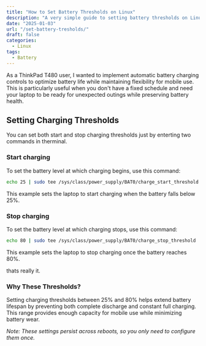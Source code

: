 ```yaml
---
title: "How to Set Battery Thresholds on Linux"
description: "A very simple guide to setting battery thresholds on Linux for your laptops."
date: "2025-01-03"
url: "/set-battery-tresholds/"
draft: false
categories: 
  - Linux 
tags:
  - Battery
---
```


As a ThinkPad T480 user, I wanted to implement automatic battery charging controls to optimize battery life while maintaining flexibility for mobile use. This is particularly useful when you don't have a fixed schedule and need your laptop to be ready for unexpected outings while preserving battery health.

## Setting Charging Thresholds 

You can set both start and stop charging thresholds just by enterting two commands in therminal. 

### Start charging

To set the battery level at which charging begins, use this command:

```bash
echo 25 | sudo tee /sys/class/power_supply/BAT0/charge_start_threshold
```
This example sets the laptop to start charging when the battery falls below 25%.

### Stop charging

To set the battery level at which charging stops, use this command:

```bash
echo 80 | sudo tee /sys/class/power_supply/BAT0/charge_stop_threshold
```
This example sets the laptop to stop charging once the battery reaches 80%.

thats really it. 

### Why These Thresholds?

Setting charging thresholds between 25% and 80% helps extend battery lifespan by preventing both complete discharge and constant full charging. This range provides enough capacity for mobile use while minimizing battery wear.

*Note: These settings persist across reboots, so you only need to configure them once.*
